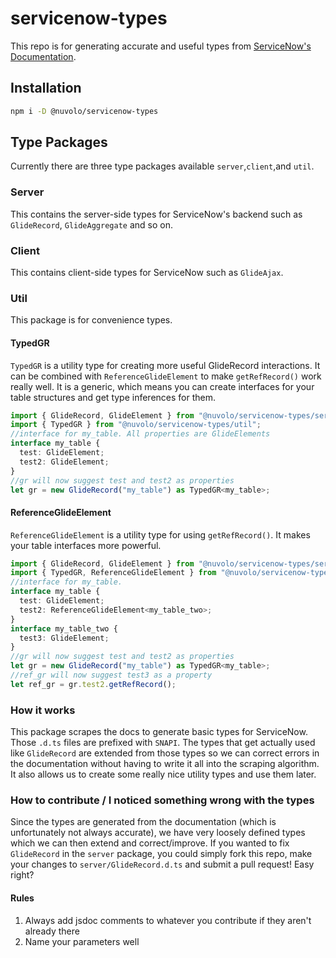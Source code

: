 # servicenow-types

This repo is for generating accurate and useful types from [ServiceNow's Documentation](https://developer.servicenow.com/app.do#!/api_doc?v=newyork&type=server&id=no-namespace).

## Installation

```bash
npm i -D @nuvolo/servicenow-types
```

## Type Packages

Currently there are three type packages available `server`,`client`,and `util`.

### Server

This contains the server-side types for ServiceNow's backend such as `GlideRecord`, `GlideAggregate` and so on.

### Client

This contains client-side types for ServiceNow such as `GlideAjax`.

### Util

This package is for convenience types.

#### TypedGR

`TypedGR` is a utility type for creating more useful GlideRecord interactions. It can be combined with `ReferenceGlideElement` to make `getRefRecord()` work really well. It is a generic, which means you can create interfaces for your table structures and get type inferences for them.

```typescript
import { GlideRecord, GlideElement } from "@nuvolo/servicenow-types/server";
import { TypedGR } from "@nuvolo/servicenow-types/util";
//interface for my_table. All properties are GlideElements
interface my_table {
  test: GlideElement;
  test2: GlideElement;
}
//gr will now suggest test and test2 as properties
let gr = new GlideRecord("my_table") as TypedGR<my_table>;
```

#### ReferenceGlideElement

`ReferenceGlideElement` is a utility type for using `getRefRecord()`. It makes your table interfaces more powerful.

```typescript
import { GlideRecord, GlideElement } from "@nuvolo/servicenow-types/server";
import { TypedGR, ReferenceGlideElement } from "@nuvolo/servicenow-types/util";
//interface for my_table.
interface my_table {
  test: GlideElement;
  test2: ReferenceGlideElement<my_table_two>;
}
interface my_table_two {
  test3: GlideElement;
}
//gr will now suggest test and test2 as properties
let gr = new GlideRecord("my_table") as TypedGR<my_table>;
//ref_gr will now suggest test3 as a property
let ref_gr = gr.test2.getRefRecord();
```

### How it works

This package scrapes the docs to generate basic types for ServiceNow. Those `.d.ts` files are prefixed with `SNAPI`. The types that get actually used like `GlideRecord` are extended from those types so we can correct errors in the documentation without having to write it all into the scraping algorithm. It also allows us to create some really nice utility types and use them later.

### How to contribute / I noticed something wrong with the types

Since the types are generated from the documentation (which is unfortunately not always accurate), we have very loosely defined types which we can then extend and correct/improve. If you wanted to fix `GlideRecord` in the `server` package, you could simply fork this repo, make your changes to `server/GlideRecord.d.ts` and submit a pull request! Easy right?

#### Rules

1. Always add jsdoc comments to whatever you contribute if they aren't already there
2. Name your parameters well
